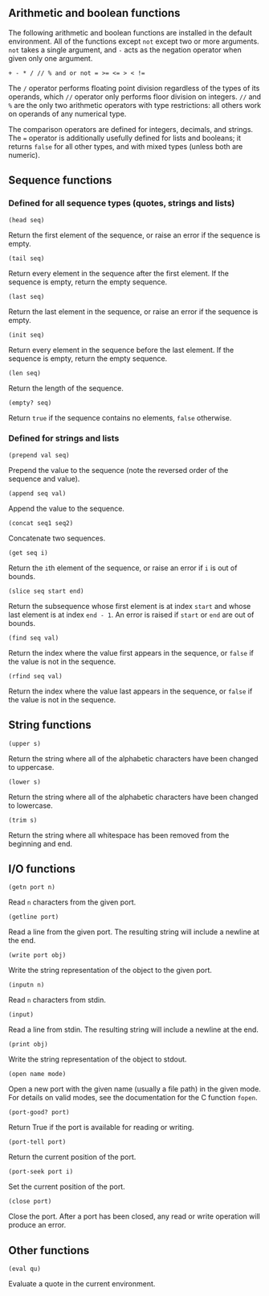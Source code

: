 ## Arithmetic and boolean functions
The following arithmetic and boolean functions are installed in the default environment. All of the functions except `not` except two or more arguments. `not` takes a single argument, and `-` acts as the negation operator when given only one argument.

    + - * / // % and or not = >= <= > < !=

The `/` operator performs floating point division regardless of the types of its operands, which `//` operator only performs floor division on integers. `//` and `%` are the only two arithmetic operators with type restrictions: all others work on operands of any numerical type.

The comparison operators are defined for integers, decimals, and strings. The `=` operator is additionally usefully defined for lists and booleans; it returns `false` for all other types, and with mixed types (unless both are numeric).

## Sequence functions
### Defined for all sequence types (quotes, strings and lists)

    (head seq)

Return the first element of the sequence, or raise an error if the sequence is empty.

    (tail seq)

Return every element in the sequence after the first element. If the sequence is empty, return the empty sequence.

    (last seq)

Return the last element in the sequence, or raise an error if the sequence is empty.

    (init seq)

Return every element in the sequence before the last element. If the sequence is empty, return the empty sequence.

    (len seq)

Return the length of the sequence.

    (empty? seq)

Return `true` if the sequence contains no elements, `false` otherwise.

### Defined for strings and lists

    (prepend val seq)

Prepend the value to the sequence (note the reversed order of the sequence and value).

    (append seq val)

Append the value to the sequence.

    (concat seq1 seq2)

Concatenate two sequences.

    (get seq i)

Return the `i`th element of the sequence, or raise an error if `i` is out of bounds.

    (slice seq start end)

Return the subsequence whose first element is at index `start` and whose last element is at index `end - 1`. An error is raised if `start` or `end` are out of bounds.

    (find seq val)

Return the index where the value first appears in the sequence, or `false` if the value is not in the sequence.

    (rfind seq val)

Return the index where the value last appears in the sequence, or `false` if the value is not in the sequence.

## String functions

    (upper s)

Return the string where all of the alphabetic characters have been changed to uppercase.

    (lower s)

Return the string where all of the alphabetic characters have been changed to lowercase.

    (trim s)

Return the string where all whitespace has been removed from the beginning and end.

## I/O functions

    (getn port n)

Read `n` characters from the given port.

    (getline port)

Read a line from the given port. The resulting string will include a newline at the end.

    (write port obj)

Write the string representation of the object to the given port.

    (inputn n)

Read `n` characters from stdin.

    (input)

Read a line from stdin. The resulting string will include a newline at the end.

    (print obj)

Write the string representation of the object to stdout.

    (open name mode)

Open a new port with the given name (usually a file path) in the given mode. For details on valid modes, see the documentation for the C function `fopen`.

    (port-good? port)

Return True if the port is available for reading or writing.

    (port-tell port)

Return the current position of the port.

    (port-seek port i)

Set the current position of the port.

    (close port)

Close the port. After a port has been closed, any read or write operation will produce an error.

## Other functions

    (eval qu)

Evaluate a quote in the current environment.
